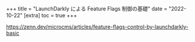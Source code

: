 +++
title = "LaunchDarkly による Feature Flags 制御の基礎"
date = "2022-10-22"
[extra]
toc = true
+++

<https://zenn.dev/microcms/articles/feature-flags-control-by-launchdarkly-basic>
